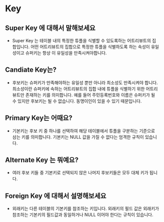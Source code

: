 # Key

## Super Key 에 대해서 말해보세요 

- Super Key 는 테이블 내의 특정한 튜플을 식별할 수 있도록하는 어트리뷰트의 집합입니다. 어떤 어트리뷰트의 집합으로 특정한 튜플을 식별하도록 하는 속성이 유일성이고 슈퍼키는 항상 이 유일성을 만족시켜야합니다.

## Candiate Key는?

- 후보키는 슈퍼키가 만족해야하는 유일성 뿐만 아니라 최소성도 만족시켜야 합니다. 최소성이란 슈퍼키에 속하는 어트리뷰트의 집합 내에 튜플을 식별하기 위한 어트리뷰트만 존재하는 키를 의미합니다. 예를 들어 주민등록번호와 이름은 슈퍼키가 될 수 있지만 후보키는 될 수 없습니다. 동명이인이 있을 수 있기 때문입니다.

## Primary Key는 어때요?

- 기본키는 후보 키 중 하나를 선택하여 해당 테이블에서 튜플을 구분하는 기준으로 삼는 키를 의미합니다. 기본키는 NULL 값을 가질 수 없다는 엄격한 규칙이 있습니다.

## Alternate Key 는 뭐예요?

- 여러 후보 키들 중 기본키로 선택되지 않은 나머지 후보키들은 모두 대체 키가 됩니다.

## Foreign Key 에 대해서 설명해보세요

- 외래키는 다른 테이블의 기본키를 참조하는 키입니다. 외래키의 필드 값은 외래키가 참조하는 기본키의 필드값과 동일하거나 NULL 이어야 한다는 규칙이 있습니다.
